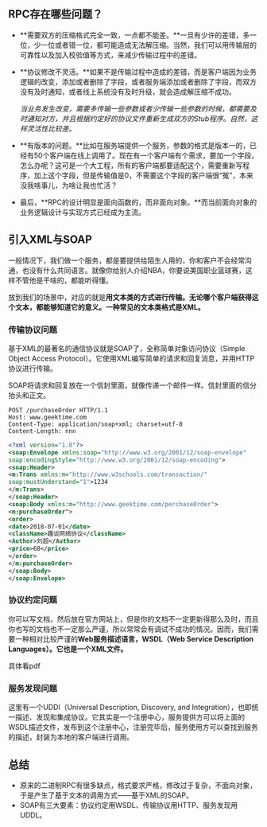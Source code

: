 ## RPC存在哪些问题？

* **需要双方的压缩格式完全一致，一点都不能差。**一旦有少许的差错，多一位，少一位或者错一位，都可能造成无法解压缩。当然，我们可以用传输层的可靠性以及加入校验值等方式，来减少传输过程中的差错。

* **协议修改不灵活。**如果不是传输过程中造成的差错，而是客户端因为业务逻辑的改变，添加或者删除了字段，或者服务端添加或者删除了字段，而双方没有及时通知，或者线上系统没有及时升级，就会造成解压缩不成功。

  *当业务发生改变，需要多传输一些参数或者少传输一些参数的时候，都需要及时通知对方，并且根据约定好的协议文件重新生成双方的Stub程序。自然，这样灵活性比较差。*

* **有版本的问题。**比如在服务端提供一个服务，参数的格式是版本一的，已经有50个客户端在线上调用了。现在有一个客户端有个需求，要加一个字段，怎么办呢？这可是一个大工程，所有的客户端都要适配这个，需要重新写程序，加上这个字段，但是传输值是0，不需要这个字段的客户端很“冤”，本来没我啥事儿，为啥让我也忙活？

* 最后，**RPC的设计明显是面向函数的，而非面向对象。**而当前面向对象的业务逻辑设计与实现方式已经成为主流。

## 引入XML与SOAP

一般情况下，我们做一个服务，都是要提供给陌生人用的，你和客户不会经常沟通，也没有什么共同语言。就像你给别人介绍NBA，你要说美国职业篮球赛，这样不管他是干啥的，都能听得懂。

放到我们的场景中，对应的就是**用文本类的方式进行传输。无论哪个客户端获得这个文本，都能够知道它的意义。一种常见的文本类格式是XML。**

### 传输协议问题

基于XML的最著名的通信协议就是SOAP了，全称简单对象访问协议（Simple Object Access Protocol）。它使用XML编写简单的请求和回复消息，并用HTTP协议进行传输。

SOAP将请求和回复放在一个信封里面，就像传递一个邮件一样。信封里面的信分抬头和正文。

```properties
POST /purchaseOrder HTTP/1.1
Host: www.geektime.com
Content-Type: application/soap+xml; charset=utf-8
Content-Length: nnn
```

```xml
<?xml version="1.0"?>
<soap:Envelope xmlns:soap="http://www.w3.org/2001/12/soap-envelope"
soap:encodingStyle="http://www.w3.org/2001/12/soap-encoding">
<soap:Header>
<m:Trans xmlns:m="http://www.w3schools.com/transaction/"
soap:mustUnderstand="1">1234
</m:Trans>
</soap:Header>
<soap:Body xmlns:m="http://www.geektime.com/perchaseOrder">
<m:purchaseOrder">
<order>
<date>2018-07-01</date>
<className>趣谈网络协议</className>
<Author>刘超</Author>
<price>68</price>
</order>
</m:purchaseOrder>
</soap:Body>
</soap:Envelope>
```

### 协议约定问题

你可以写文档，然后放在官方网站上，但是你的文档不一定更新得那么及时，而且你也写的文档也不一定那么严谨，所以常常会有调试不成功的情况。因而，我们需要一种相对比较严谨的**Web服务描述语言，WSDL（Web Service Description Languages）。它也是一个XML文件。**

具体看pdf

### 服务发现问题

这里有一个UDDI（Universal Description, Discovery, and Integration），也即统一描述、发现和集成协议。它其实是一个注册中心，服务提供方可以将上面的WSDL描述文件，发布到这个注册中心，注册完毕后，服务使用方可以查找到服务的描述，封装为本地的客户端进行调用。

## 总结

* 原来的二进制RPC有很多缺点，格式要求严格，修改过于复杂，不面向对象，于是产生了基于文本的调用方式——基于XML的SOAP。
* SOAP有三大要素：协议约定用WSDL、传输协议用HTTP、服务发现用UDDL。

